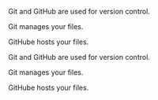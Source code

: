 Git and GitHub are used for version control.


Git manages your files.


GitHube hosts your files.


Git and GitHub are used for version control.

Git manages your files.

GitHube hosts your files.